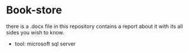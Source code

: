 # Book-store
there is a .docx file in this repository contains a report about it with its all sides you wish to know.
- tool: microsoft sql server
